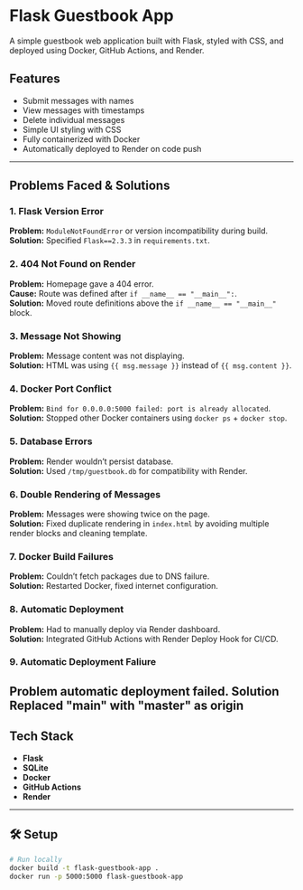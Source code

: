 # Flask Guestbook App 

A simple guestbook web application built with Flask, styled with CSS, and deployed using Docker, GitHub Actions, and Render.

##  Features
- Submit messages with names
- View messages with timestamps
- Delete individual messages
- Simple UI styling with CSS
- Fully containerized with Docker
- Automatically deployed to Render on code push

---

##  Problems Faced & Solutions

### 1. **Flask Version Error**
**Problem:** `ModuleNotFoundError` or version incompatibility during build.  
**Solution:** Specified `Flask==2.3.3` in `requirements.txt`.

### 2. **404 Not Found on Render**
**Problem:** Homepage gave a 404 error.  
**Cause:** Route was defined after `if __name__ == "__main__":`.  
**Solution:** Moved route definitions above the `if __name__ == "__main__"` block.

### 3. **Message Not Showing**
**Problem:** Message content was not displaying.  
**Solution:** HTML was using `{{ msg.message }}` instead of `{{ msg.content }}`.

### 4. **Docker Port Conflict**
**Problem:** `Bind for 0.0.0.0:5000 failed: port is already allocated`.  
**Solution:** Stopped other Docker containers using `docker ps` + `docker stop`.

### 5. **Database Errors**
**Problem:** Render wouldn’t persist database.  
**Solution:** Used `/tmp/guestbook.db` for compatibility with Render.

### 6. **Double Rendering of Messages**
**Problem:** Messages were showing twice on the page.  
**Solution:** Fixed duplicate rendering in `index.html` by avoiding multiple render blocks and cleaning template.

### 7. **Docker Build Failures**
**Problem:** Couldn’t fetch packages due to DNS failure.  
**Solution:** Restarted Docker, fixed internet configuration.

### 8. **Automatic Deployment**
**Problem:** Had to manually deploy via Render dashboard.  
**Solution:** Integrated GitHub Actions with Render Deploy Hook for CI/CD.

### 9. **Automatic Deployment Faliure**
**Problem** automatic deployment failed.
**Solution** Replaced "main" with "master" as origin 
---

##  Tech Stack

- **Flask**
- **SQLite**
- **Docker**
- **GitHub Actions**
- **Render**

---

## 🛠 Setup

```bash
# Run locally
docker build -t flask-guestbook-app .
docker run -p 5000:5000 flask-guestbook-app

